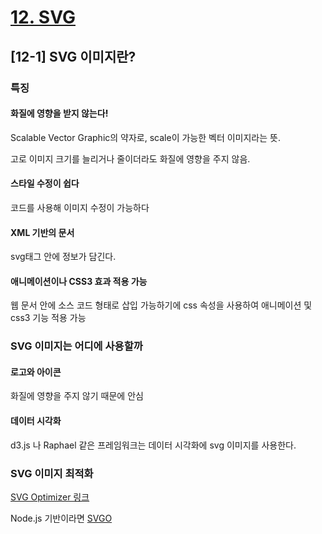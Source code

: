 # [12. SVG](https://github.com/CaesiumY/frontend-web-design-forBeginners/tree/master/12)

## [12-1] SVG 이미지란?

### 특징

#### 화질에 영향을 받지 않는다!
Scalable Vector Graphic의 약자로, scale이 가능한 벡터 이미지라는 뜻.

고로 이미지 크기를 늘리거나 줄이더라도 화질에 영향을 주지 않음.

#### 스타일 수정이 쉽다

코드를 사용해 이미지 수정이 가능하다

#### XML 기반의 문서

svg태그 안에 정보가 담긴다.

#### 애니메이션이나 CSS3 효과 적용 가능

웹 문서 안에 소스 코드 형태로 삽입 가능하기에 css 속성을 사용하여 애니메이션 및 css3 기능 적용 가능

### SVG 이미지는 어디에 사용할까

#### 로고와 아이콘

화질에 영향을 주지 않기 때문에 안심

#### 데이터 시각화

d3.js 나 Raphael 같은 프레임워크는 데이터 시각화에 svg 이미지를 사용한다.

### SVG 이미지 최적화

[SVG Optimizer 링크](https://petercollingridge.appspot.com/svg-optimiser)

Node.js 기반이라면 [SVGO](https://github.com/svg/svgo)